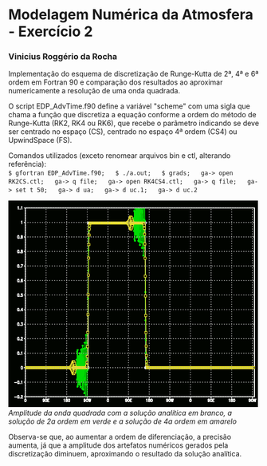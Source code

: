 # Modelagem Numérica da Atmosfera - Exercício 2

### Vinicius Roggério da Rocha

Implementação do esquema de discretização de Runge-Kutta de 2ª, 4ª e 6ª ordem
em Fortran 90 e comparação dos resultados ao aproximar numericamente a
resolução de uma onda quadrada.

O script EDP_AdvTime.f90 define a variável "scheme" com uma sigla que chama
a função que discretiza a equação conforme a ordem do método de Runge-Kutta
(RK2, RK4 ou RK6), que recebe o parâmetro indicando se deve ser centrado no
espaço (CS), centrado no espaço 4ª ordem (CS4) ou UpwindSpace (FS).

Comandos utilizados (exceto renomear arquivos bin e ctl, alterando referência):  
`$ gfortran EDP_AdvTime.f90;  
$ ./a.out;  
$ grads;  
ga-> open RK2CS.ctl;  
ga-> q file;  
ga-> open RK4CS4.ctl;  
ga-> q file;  
ga-> set t 50;  
ga-> d ua;  
ga-> d uc.1;  
ga-> d uc.2`  

![alt text](RK2CS_RK4CS4.png)  
*Amplitude da onda quadrada com a solução analítica em branco, a solução de
2a ordem em verde e a solução de 4a ordem em amarelo*

Observa-se que, ao aumentar a ordem de diferenciação, a precisão aumenta, já
que a amplitude dos artefatos numéricos gerados pela discretização diminuem,
aproximando o resultado da solução analítica.
